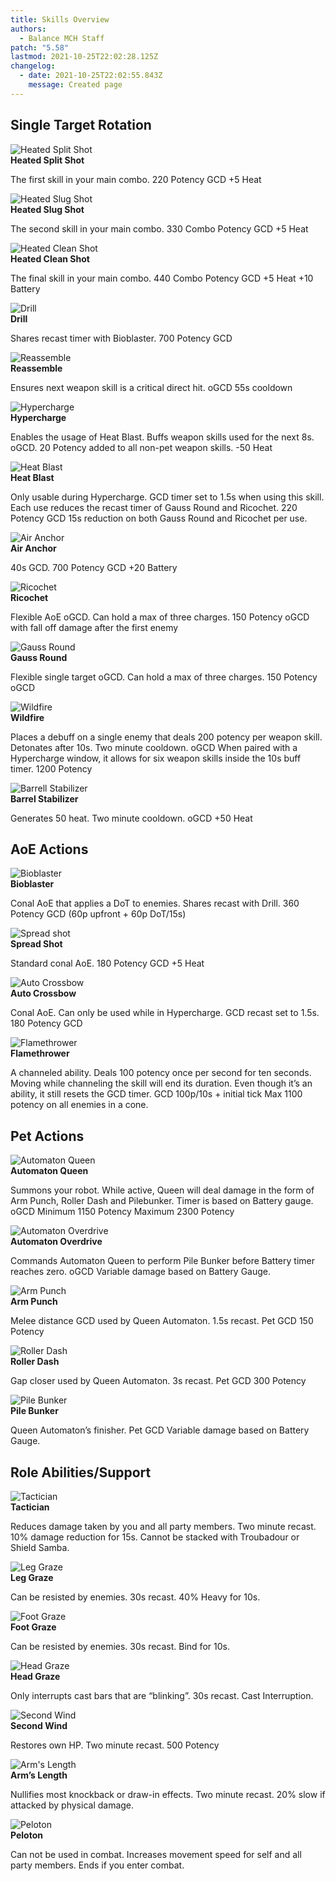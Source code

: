 ```yaml
---
title: Skills Overview
authors:
  - Balance MCH Staff
patch: "5.58"
lastmod: 2021-10-25T22:02:28.125Z
changelog:
  - date: 2021-10-25T22:02:55.843Z
    message: Created page
---
```

## Single Target Rotation

![Heated Split Shot](https://i.imgur.com/E2ex2Mk.png)   
**Heated Split Shot** 

The first skill in your main combo. 220 Potency GCD  +5 Heat 

![Heated Slug Shot](https://i.imgur.com/mK8LIWB.png)   
**Heated Slug Shot** 

The second skill in your main combo. 330 Combo Potency GCD  +5 Heat

![Heated Clean Shot](https://i.imgur.com/279sKtp.png)  
**Heated Clean Shot**

The final skill in your main combo. 440 Combo Potency GCD  +5 Heat  +10 Battery

![Drill](https://i.imgur.com/ADsMPA4.png)  
**Drill**

Shares recast timer with Bioblaster. 700 Potency GCD 

![Reassemble](https://i.imgur.com/gd8sg4A.png)  
**Reassemble**

Ensures next weapon skill is a critical direct hit. oGCD  55s cooldown 

![Hypercharge](https://i.imgur.com/4UclC7B.png)  
**Hypercharge**

Enables the usage of Heat Blast. Buffs weapon skills used for the next 8s.  \
oGCD. 20 Potency added to all non-pet weapon skills.  -50 Heat 

![Heat Blast](https://i.imgur.com/ne8MkbK.png)  \
**Heat Blast**

Only usable during Hypercharge. GCD timer set to 1.5s when using this skill. Each use reduces the recast timer of Gauss Round and Ricochet.  220 Potency GCD  15s reduction on both Gauss Round and Ricochet per use.  

![Air Anchor](https://i.imgur.com/xfoo577.png)  \
**Air Anchor**

40s GCD.  700 Potency GCD  +20 Battery 

![Ricochet](https://i.imgur.com/aZ3IDCA.png)  \
**Ricochet**

Flexible AoE oGCD. Can hold a max of three charges.  150 Potency oGCD with fall off damage after the first enemy  

![Gauss Round](https://i.imgur.com/dgWfKkf.png)  \
**Gauss Round**

Flexible single target oGCD. Can hold a max of three charges.  150 Potency oGCD  

![Wildfire](https://i.imgur.com/qHKWbfX.png)  \
**Wildfire**

Places a debuff on a single enemy that deals 200 potency per weapon skill.  Detonates after 10s.  Two minute cooldown.  oGCD  When paired with a Hypercharge window, it allows for six weapon skills inside the 10s buff timer.  1200 Potency  

![Barrell Stabilizer](https://i.imgur.com/0Ue2ejN.png)  \
**Barrel Stabilizer**

Generates 50 heat.  Two minute cooldown.  oGCD  +50 Heat 

## AoE Actions

![Bioblaster](https://i.imgur.com/8sCjrwr.png)  \
**Bioblaster**

Conal AoE that applies a DoT to enemies. Shares recast with Drill.  360 Potency GCD (60p upfront + 60p DoT/15s) 

![Spread shot](https://i.imgur.com/FShMADQ.png)  \
**Spread Shot**

Standard conal AoE.  180 Potency GCD +5 Heat 

![Auto Crossbow](https://i.imgur.com/R4QrmeH.png)  \
**Auto Crossbow**

Conal AoE. Can only be used while in Hypercharge. GCD recast set to 1.5s.  180 Potency GCD  

![Flamethrower](https://i.imgur.com/MbskRdc.png)  \
**Flamethrower**

A channeled ability. Deals 100 potency once per second for ten seconds. Moving while channeling the skill will end its duration. Even though it’s an ability, it still resets the GCD timer.  GCD  100p/10s + initial tick  Max 1100 potency on all enemies in a cone. 

## Pet Actions

![Automaton Queen](https://i.imgur.com/tOCiffb.png)  \
**Automaton Queen**

Summons your robot. While active, Queen will deal damage in the form of Arm Punch, Roller Dash and Pilebunker. Timer is based on Battery gauge.  oGCD  Minimum 1150 Potency  Maximum 2300 Potency  

![Automaton Overdrive](https://i.imgur.com/FQEtUTM.png)  \
**Automaton Overdrive**

Commands Automaton Queen to perform Pile Bunker before Battery timer reaches zero.  oGCD  Variable damage based on Battery Gauge.  

![Arm Punch](https://i.imgur.com/sc2e0WC.png)  \
**Arm Punch**

Melee distance GCD used by Queen Automaton. 1.5s recast.  Pet GCD  150 Potency  

![Roller Dash](https://i.imgur.com/HnfT5qg.png)   \
**Roller Dash**

Gap closer used by Queen Automaton. 3s recast.  Pet GCD  300 Potency  

![Pile Bunker](https://i.imgur.com/1c1y102.png)   \
**Pile Bunker**

Queen Automaton’s finisher.  Pet GCD  Variable damage based on Battery Gauge.  

## Role Abilities/Support

![Tactician](https://i.imgur.com/8Ss9E1g.png)  \
**Tactician**

Reduces damage taken by you and all party members. Two minute recast.  10% damage reduction for 15s. Cannot be stacked with Troubadour or Shield Samba.  

![Leg Graze](https://i.imgur.com/SYg1Q1Z.png)  \
**Leg Graze**

Can be resisted by enemies. 30s recast.  40% Heavy for 10s.  

![Foot Graze](https://i.imgur.com/3hHvY0j.png)  \
**Foot Graze**

Can be resisted by enemies. 30s recast.  Bind for 10s.  

![Head Graze](https://i.imgur.com/tZfCWJ3.png)  \
**Head Graze**

Only interrupts cast bars that are “blinking”. 30s recast.  Cast Interruption.  

![Second Wind](https://i.imgur.com/YuAmy9n.png)  \
**Second Wind**

Restores own HP. Two minute recast.  500 Potency  

![Arm's Length](https://i.imgur.com/ButTAZk.png)  \
**Arm’s Length**

Nullifies most knockback or draw-in effects. Two minute recast.  20% slow if attacked by physical damage.  

![Peloton](https://i.imgur.com/bEQe3Og.png)  \
**Peloton**

Can not be used in combat. Increases movement speed for self and all party members.  Ends if you enter combat.